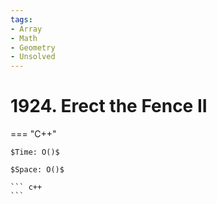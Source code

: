 ```yaml
---
tags:
- Array
- Math
- Geometry
- Unsolved
---
```



# 1924. Erect the Fence II

=== "C++"

    $Time: O()$

    $Space: O()$

    ``` c++
    ```